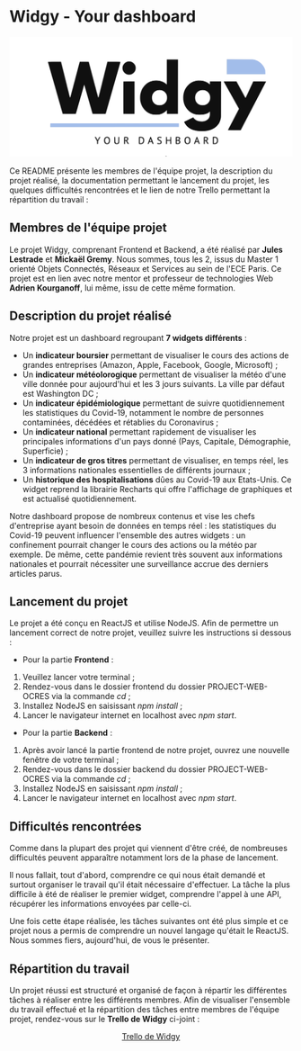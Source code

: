 # Widgy - Your dashboard

![picture](frontend/src/image/Logo.png)

Ce README présente les membres de l'équipe projet, la description du projet réalisé, la documentation permettant le lancement du projet, les quelques difficultés rencontrées et le lien de notre Trello permettant la répartition du travail :

## Membres de l'équipe projet

Le projet Widgy, comprenant Frontend et Backend, a été réalisé par <b>Jules Lestrade</b> et <b>Mickaël Gremy</b>. Nous sommes, tous les 2, issus du Master 1 orienté Objets Connectés, Réseaux et Services au sein de l'ECE Paris. Ce projet est en lien avec notre mentor et professeur de technologies Web <b>Adrien Kourganoff</b>, lui même, issu de cette même formation.

## Description du projet réalisé

Notre projet est un dashboard regroupant <b>7 widgets différents</b> :

- Un <b>indicateur boursier</b> permettant de visualiser le cours des actions de grandes entreprises (Amazon, Apple, Facebook, Google, Microsoft) ;
- Un <b>indicateur météolorogique</b> permettant de visualiser la météo d'une ville donnée pour aujourd'hui et les 3 jours suivants. La ville par défaut est Washington DC ;
- Un <b>indicateur épidémiologique</b> permettant de suivre quotidiennement les statistiques du Covid-19, notamment le nombre de personnes contaminées, décédées et rétablies du Coronavirus ;
- Un <b>indicateur national</b> permettant rapidement de visualiser les principales informations d'un pays donné (Pays, Capitale, Démographie, Superficie) ;
- Un <b>indicateur de gros titres</b> permettant de visualiser, en temps réel, les 3 informations nationales essentielles de différents journaux ;
- Un <b>historique des hospitalisations</b> dûes au Covid-19 aux Etats-Unis. Ce widget reprend la librairie Recharts qui offre l'affichage de graphiques et est actualisé quotidiennement.

Notre dashboard propose de nombreux contenus et vise les chefs d'entreprise ayant besoin de données en temps réel : les statistiques du Covid-19 peuvent influencer l'ensemble des autres widgets : un confinement pourrait changer le cours des actions ou la météo par exemple. De même, cette pandémie revient très souvent aux informations nationales et pourrait nécessiter une surveillance accrue des derniers articles parus.

## Lancement du projet

Le projet a été conçu en ReactJS et utilise NodeJS. Afin de permettre un lancement correct de notre projet, veuillez suivre les instructions si dessous :

- Pour la partie <b>Frontend</b> :
1. Veuillez lancer votre terminal ;
2. Rendez-vous dans le dossier frontend du dossier PROJECT-WEB-OCRES via la commande <i>cd</i> ;
3. Installez NodeJS en saisissant <i>npm install</i> ;
4. Lancer le navigateur internet en localhost avec <i>npm start</i>.

- Pour la partie <b>Backend</b> :
1. Après avoir lancé la partie frontend de notre projet, ouvrez une nouvelle fenêtre de votre terminal ;
2. Rendez-vous dans le dossier backend du dossier PROJECT-WEB-OCRES via la commande <i>cd</i> ;
3. Installez NodeJS en saisissant <i>npm install</i> ;
4. Lancer le navigateur internet en localhost avec <i>npm start</i>.

## Difficultés rencontrées

Comme dans la plupart des projet qui viennent d'être créé, de nombreuses difficultés peuvent apparaître notamment lors de la phase de lancement.

Il nous fallait, tout d'abord, comprendre ce qui nous était demandé et surtout organiser le travail qu'il était nécessaire d'effectuer. La tâche la plus difficile à été de réaliser le premier widget, comprendre l'appel à une API, récupérer les informations envoyées par celle-ci.

Une fois cette étape réalisée, les tâches suivantes ont été plus simple et ce projet nous a permis de comprendre un nouvel langage qu'était le ReactJS. Nous sommes fiers, aujourd'hui, de vous le présenter.

## Répartition du travail

Un projet réussi est structuré et organisé de façon à répartir les différentes tâches à réaliser entre les différents membres. Afin de visualiser l'ensemble du travail effectué et la répartition des tâches entre membres de l'équipe projet, rendez-vous sur le <b>Trello de Widgy</b> ci-joint : 

<p align="center">
 <a href="https://trello.com/b/Hjukhlm3/widgy">Trello de Widgy</a>
</p>

